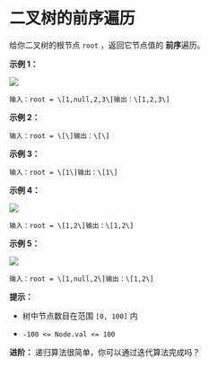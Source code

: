 # 二叉树的前序遍历

给你二叉树的根节点 `root` ，返回它节点值的 **前序**遍历。

**示例 1：**

![](https://assets.leetcode.com/uploads/2020/09/15/inorder_1.jpg)

```
输入：root = \[1,null,2,3\]输出：\[1,2,3\]
```

**示例 2：**

```
输入：root = \[\]输出：\[\]
```

**示例 3：**

```
输入：root = \[1\]输出：\[1\]
```

**示例 4：**

![](https://assets.leetcode.com/uploads/2020/09/15/inorder_5.jpg)

```
输入：root = \[1,2\]输出：\[1,2\]
```

**示例 5：**

![](https://assets.leetcode.com/uploads/2020/09/15/inorder_4.jpg)

```
输入：root = \[1,null,2\]输出：\[1,2\]
```

**提示：**

*   树中节点数目在范围 `[0, 100]` 内

*   `-100 <= Node.val <= 100`


**进阶：**
递归算法很简单，你可以通过迭代算法完成吗？
